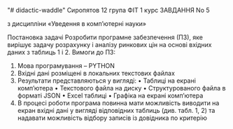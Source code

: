 "# didactic-waddle"
Сиропятов 12 група ФІТ 1 курс 
ЗАВДАННЯ No 5

з дисципліни «Уведення в комп’ютерні науки»

Постановка задачі
Розробити програмне забезпечення (ПЗ), яке вирішує задачу розрахунку і аналізу ринкових цін на основі вхідних даних з таблиць 1 і 2. Вимоги до ПЗ:  
1. Мова програмування – PYTHON 
2. Вхідні дані розміщені в локальних текстових файлах 
3. Результати представляються у вигляді: • Таблиці на екрані комп’ютера • Текстового файла на диску • Структурованого файла в форматі JSON • Excel таблиці • Графіка на екрані комп’ютера 
4. В процесі роботи програма повинна мати можливість виводити на екран вхідні дані у вигляді відповідних таблиць (див. табл. 1, 2) та надавати можливість відбору записів із довідника по критерію
